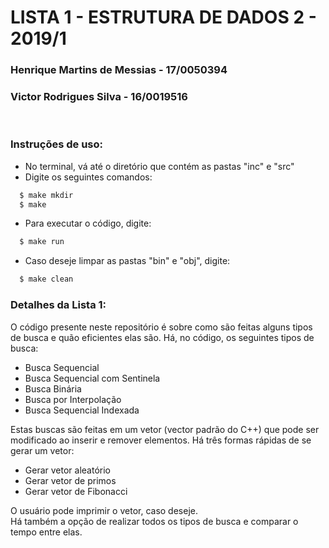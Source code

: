 # LISTA 1 - ESTRUTURA DE DADOS 2 - 2019/1

### Henrique Martins de Messias - 17/0050394
### Victor Rodrigues Silva - 16/0019516

<br>

### Instruções de uso:

 - No terminal, vá até o diretório que contém as pastas "inc" e "src"
 - Digite os seguintes comandos:

  ```bash
    $ make mkdir
    $ make
  ```

  - Para executar o código, digite:

  ```bash
    $ make run
  ```

  - Caso deseje limpar as pastas "bin" e "obj", digite:

  ```bash
    $ make clean
  ```

### Detalhes da Lista 1:

O código presente neste repositório é sobre como são
feitas alguns tipos de busca e quão eficientes elas são.
Há, no código, os seguintes tipos de busca:
 - Busca Sequencial
 - Busca Sequencial com Sentinela
 - Busca Binária
 - Busca por Interpolação
 - Busca Sequencial Indexada

Estas buscas são feitas em um vetor (vector padrão do C++)
que pode ser modificado ao inserir e remover elementos.
Há três formas rápidas de se gerar um vetor:
 - Gerar vetor aleatório
 - Gerar vetor de primos
 - Gerar vetor de Fibonacci

O usuário pode imprimir o vetor, caso deseje. <br>
Há também a opção de realizar todos os tipos de busca e comparar o tempo entre elas.
